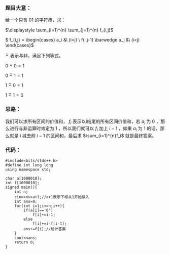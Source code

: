 ### 题目大意：

给一个只含 $01$ 的字符串，求：

$\displaystyle \sum_{i=1}^{n} \sum_{j=1}^{n} f_{i,j}$

$ f_{i,j} = \begin{cases} a_i &\ (i=j) \\ f(i,j-1) \barwedge a_j &\ (i<j) \end{cases}$

$\barwedge$ 表示与非，满足下列等式。

$0\barwedge 0=1$ 

$0\barwedge 1=1$

$1\barwedge 0=1$

$1\barwedge 1=0$

### 思路：
我们可以求所有区间的价值和， $f_i$ 表示以i结尾的所有区间价值和，若 $a_i$ 为 $0$ ，那么进行与非运算时肯定为 $1$ ，所以我们就可以 $f_i$ 加上 $i-1$ ，如果 $a_i$ 为 $1$ 的话，那么就是 $i$ 减去前 $i-1$ 的区间和，最后求 $\sum_{i=1}^{n}f_i$ 就是最终答案。

### 代码：
```
#include<bits/stdc++.h>
#define int long long
using namespace std;
 
char a[1000010];
int f[1000010];
signed main(){
	int n;
	cin>>n>>a+1;//a+1表示下标从1开始读入
	int ans=0;
	for(int i=1;i<=n;i++){
		if(a[i]=='0')
			f[i]+=i-1;
		else
			f[i]+=i-f[i-1];
		ans+=f[i];//统计答案
	}
	cout<<ans;
	return 0;
} 
```